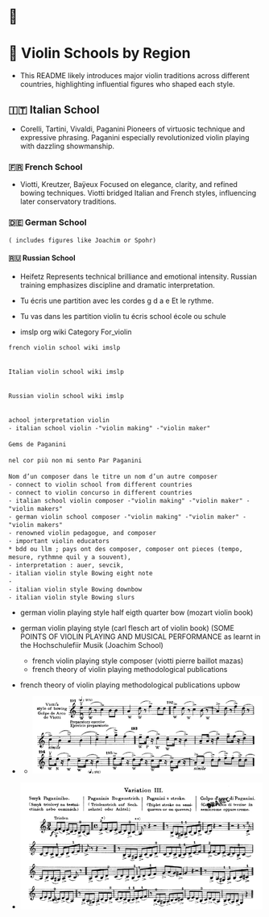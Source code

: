 # 🎻 
# 🎼 Violin Schools by Region

- This README likely introduces major violin traditions across different countries, highlighting influential figures who shaped each style.
## 🇮🇹 Italian School

 *  Corelli, Tartini, Vivaldi, Paganini Pioneers of virtuosic technique and expressive phrasing. Paganini especially revolutionized violin playing with dazzling showmanship.

 ### 🇫🇷 French School

   * Viotti, Kreutzer, Baÿeux Focused on elegance, clarity, and refined bowing techniques. Viotti bridged Italian and French styles, influencing later conservatory traditions.

### 🇩🇪 German School

    ( includes figures like Joachim or Spohr) 

#### 🇷🇺 Russian School

 -   Heifetz Represents technical brilliance and emotional intensity. Russian training emphasizes discipline and dramatic interpretation.



 -   Tu écris une partition  avec les cordes g d a e   Et le rythme. 

 -   Tu vas dans les  partition violin tu écris school école ou schule

   - imslp org wiki Category For_violin


    french violin school wiki imslp


    Italian violin school wiki imslp


    Russian violin school wiki imslp


    achool jnterpretation violin
    - italian school violin -"violin making" -"violin maker"

    Gems de Paganini 

    nel cor più non mi sento Par Paganini 

    Nom d’un composer dans le titre un nom d’un autre composer 
    - connect to violin school from different countries
    - connect to violin concurso in different countries
    - italian school violin composer -"violin making" -"violin maker" -"violin makers"
    - german violin school composer -"violin making" -"violin maker" -"violin makers"
    - renowned violin pedagogue, and composer
    - important violin educators
    * bdd ou llm ; pays ont des composer, composer ont pieces (tempo, mesure, rythmne quil y a souvent),
    - interpretation : auer, sevcik,
    - italian violin style Bowing eight note
    - 
    - italian violin style Bowing downbow
    - italian violin style Bowing slurs
- german violin playing style half eigth quarter bow (mozart violin book)
- german violin playing style (carl flesch art of violin book) (SOME POINTS OF
VIOLIN PLAYING AND MUSICAL PERFORMANCE as learnt in the Hochschulefiir Musik (Joachim School) 
  - french violin playing style composer (viotti pierre baillot mazas)
  - french theory of violin playing methodological publications
- french theory of violin playing methodological publications upbow
- - ![alt text](./viotti.png) 

- ![alt text](./paganini.png) 

